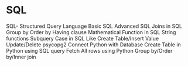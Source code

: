 # SQL
SQL- Structured Query Language
Basic SQL
Advanced SQL
Joins in SQL
Group by
Order by
Having clause
Mathematical Function in SQL
String functions
Subquery
Case in SQL
Like
Create Table/Insert Value
Update/Delete
psycopg2
      Connect Python with Database
      Create Table in Python using SQL query
      Fetch All rows using Python
      Group by/Order by/Inner join

